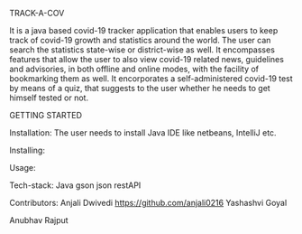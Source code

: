 TRACK-A-COV

It is a java based covid-19 tracker application that enables users to keep track of covid-19 growth and statistics around the world. The user can search the statistics state-wise or district-wise as well. It encompasses features that allow the user to also view covid-19 related news, guidelines and advisories, in both offline and online modes, with the facility of bookmarking them as well. It encorporates a self-administered covid-19 test by means of a quiz, that suggests to the user whether he needs to get himself tested or not.

GETTING STARTED

Installation:
The user needs to install Java IDE like netbeans, IntelliJ etc.

Installing:


Usage:


Tech-stack:
Java
gson
json
restAPI 

Contributors:
Anjali Dwivedi
https://github.com/anjali0216
Yashashvi Goyal

Anubhav Rajput


